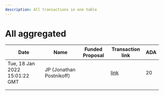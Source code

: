 ```yaml
---
description: All transactions in one table
---
```


# All aggregated



<table><thead><tr><th>Date</th><th>Name</th><th data-type="select">Funded Proposal</th><th>Transaction link</th><th>ADA</th></tr></thead><tbody><tr><td>Tue, 18 Jan 2022 15:01:22 GMT</td><td>JP (Jonathan Postnikoff)</td><td></td><td><a href="https://github.com/cctreasury/Treasury-system/blob/main/Transaction%20recordings/Fund6/Power-Up-The-Catalyst-Circle/CC-Admin-Comm-Org-tools/1642563878034-JP-(Jonathan-Postnikoff).md">link</a></td><td>20</td></tr><tr><td></td><td></td><td></td><td></td><td></td></tr><tr><td></td><td></td><td></td><td></td><td></td></tr></tbody></table>
